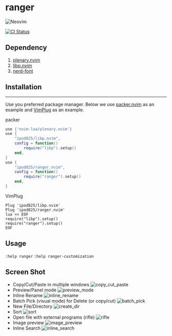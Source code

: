 ranger
=============
![Neovim](https://img.shields.io/badge/NeoVim-%2357A143.svg?&style=for-the-badge&logo=neovim&logoColor=white)

[![CI Status](https://github.com/ipod825/ranger.nvim/workflows/CI/badge.svg?branch=main)](https://github.com/ipod825/ranger.nvim/actions)

## Dependency
1. [plenary.nvim](https://github.com/nvim-lua/plenary.nvim)
2. [libp.nvim](https://github.com/ipod825/libp.nvim)
3. [nerd-font](https://github.com/ryanoasis/nerd-fonts#font-installation)

## Installation
------------

Use you preferred package manager. Below we use [packer.nvim](https://github.com/wbthomason/packer.nvim) as an example and [VimPlug](https://github.com/junegunn/vim-plug) as an example.


packer
```lua
use {'nvim-lua/plenary.nvim'}
use {
	"ipod825/libp.nvim",
	config = function()
		require("libp").setup()
	end,
}
use {
	"ipod825/ranger.nvim",
	config = function()
		require("ranger").setup()
	end,
}
```

VimPlug
```vim
Plug 'ipod825/libp.nvim'
Plug 'ipod825/ranger.nvim'
lua << EOF
require("libp").setup()
require("ranger").setup()
EOF
```

## Usage
`:help ranger` `:help ranger-customization`

## Screen Shot
* Copy/Cut/Paste in multiple windows
![copy_cut_paste](https://user-images.githubusercontent.com/1246394/189580388-793f7bb3-d7c3-4497-a3f3-6fbc7193ab0c.gif)
* Preview/Panel mode
![preview_mode](https://user-images.githubusercontent.com/1246394/189579801-22d23a08-03ee-41cc-96c1-3f94bb746995.gif)
* Inline Rename
![inline_rename](https://user-images.githubusercontent.com/1246394/189579787-245fa9ae-131b-4d73-ac6d-6b684004c7ac.gif)
* Batch Pick (visual mode) for Delete (or copy/cut)
![batch_pick](https://user-images.githubusercontent.com/1246394/189579758-1f65fd87-ab53-4802-8bec-00604028d70f.gif)
* New File/Directory
![create_dir](https://user-images.githubusercontent.com/1246394/189579774-6fc69470-a349-4b61-8304-bd63d9903446.gif)
* Sort
![sort](https://user-images.githubusercontent.com/1246394/189579838-b8a6d674-759a-40a6-996d-ada2787776fc.gif)
* Open file with external programs (rifle)
![rifle](https://user-images.githubusercontent.com/1246394/189579808-0b3dfb0c-0b14-4e24-908d-4e8b6c52b55b.gif)
* Image preview
![image_preview](https://user-images.githubusercontent.com/1246394/189579780-31764fca-9f7d-4670-b0c8-f95192918f9f.gif)
* Inline Search
![inline_search](https://user-images.githubusercontent.com/1246394/189579793-a1771cfd-9187-458f-8ce1-0a5534f095b5.gif)
